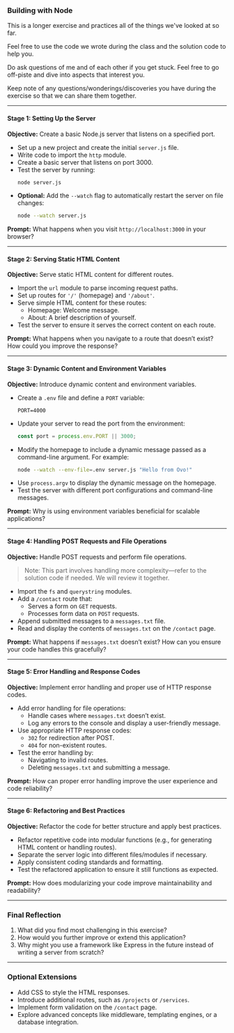 ### Building with Node

This is a longer exercise and practices all of the things we've looked at so far.

Feel free to use the code we wrote during the class and the solution code to help you.

Do ask questions of me and of each other if you get stuck. Feel free to go off-piste and dive into aspects that interest you.

Keep note of any questions/wonderings/discoveries you have during the exercise so that we can share them together.

---

#### Stage 1: Setting Up the Server

**Objective:** Create a basic Node.js server that listens on a specified port.

- Set up a new project and create the initial `server.js` file.
- Write code to import the `http` module.
- Create a basic server that listens on port 3000.
- Test the server by running:
  ```bash
  node server.js
  ```
- **Optional:** Add the `--watch` flag to automatically restart the server on file changes:
  ```bash
  node --watch server.js
  ```

**Prompt:** What happens when you visit `http://localhost:3000` in your browser?

---

#### Stage 2: Serving Static HTML Content

**Objective:** Serve static HTML content for different routes.

- Import the `url` module to parse incoming request paths.
- Set up routes for `'/'` (homepage) and `'/about'`.
- Serve simple HTML content for these routes:
  - Homepage: Welcome message.
  - About: A brief description of yourself.
- Test the server to ensure it serves the correct content on each route.

**Prompt:** What happens when you navigate to a route that doesn’t exist? How could you improve the response?

---

#### Stage 3: Dynamic Content and Environment Variables

**Objective:** Introduce dynamic content and environment variables.

- Create a `.env` file and define a `PORT` variable:
  ```
  PORT=4000
  ```
- Update your server to read the port from the environment:
  ```javascript
  const port = process.env.PORT || 3000;
  ```
- Modify the homepage to include a dynamic message passed as a command-line argument. For example:
  ```bash
  node --watch --env-file=.env server.js "Hello from Ovo!"
  ```
- Use `process.argv` to display the dynamic message on the homepage.
- Test the server with different port configurations and command-line messages.

**Prompt:** Why is using environment variables beneficial for scalable applications?

---

#### Stage 4: Handling POST Requests and File Operations

**Objective:** Handle POST requests and perform file operations.

> Note: This part involves handling more complexity—refer to the solution code if needed. We will review it together.

- Import the `fs` and `querystring` modules.
- Add a `/contact` route that:
  - Serves a form on `GET` requests.
  - Processes form data on `POST` requests.
- Append submitted messages to a `messages.txt` file.
- Read and display the contents of `messages.txt` on the `/contact` page.

**Prompt:** What happens if `messages.txt` doesn’t exist? How can you ensure your code handles this gracefully?

---

#### Stage 5: Error Handling and Response Codes

**Objective:** Implement error handling and proper use of HTTP response codes.

- Add error handling for file operations:
  - Handle cases where `messages.txt` doesn’t exist.
  - Log any errors to the console and display a user-friendly message.
- Use appropriate HTTP response codes:
  - `302` for redirection after POST.
  - `404` for non-existent routes.
- Test the error handling by:
  - Navigating to invalid routes.
  - Deleting `messages.txt` and submitting a message.

**Prompt:** How can proper error handling improve the user experience and code reliability?

---

#### Stage 6: Refactoring and Best Practices

**Objective:** Refactor the code for better structure and apply best practices.

- Refactor repetitive code into modular functions (e.g., for generating HTML content or handling routes).
- Separate the server logic into different files/modules if necessary.
- Apply consistent coding standards and formatting.
- Test the refactored application to ensure it still functions as expected.

**Prompt:** How does modularizing your code improve maintainability and readability?

---

### Final Reflection

1. What did you find most challenging in this exercise?
2. How would you further improve or extend this application?
3. Why might you use a framework like Express in the future instead of writing a server from scratch?

---

### Optional Extensions

- Add CSS to style the HTML responses.
- Introduce additional routes, such as `/projects` or `/services`.
- Implement form validation on the `/contact` page.
- Explore advanced concepts like middleware, templating engines, or a database integration.
